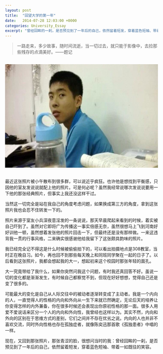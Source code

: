 ```yaml
---
layout: post
title:  "回望大学的第一年"
date:   2014-07-28 12:03:00 +0000
categories: University_Essay
excerpt: "曾经回眸的一刹，是否预见到了一年后的自己，依然留着短发，穿着蓝色短袖、带着一如既往的笑容"
---
```


<div>
<blockquote class="quote-style">
一路走来，多少故事，随时间流逝，当一切过去，就只能于影像中，去捡那些残存的点滴美好。——题记
</blockquote>
<br>
</div>

<div align='center'>
<img height="340" src="/assets/img/University_Essay/me.jpg"><br>
<br>
</div>

最近这张照片被小午散布到很多群，可以说近乎疯狂。也许他是想找到平衡感，只因他的室友发说说就配上他的照片。可是何必呢？虽然我经常说哪次发说说要用一下他的那张经典照片，但事实上我还没这样干过。

当然这一切完全是站在我自己的角度考虑问题，如果换成第三方的角度，拿到这张照片我也会忍不住转发一下的。

照片来源于室友小兵深夜意淫发的一条说说，那天早晨爬起来看到的时候，着实被自己吓到了。虽然对它即将广为传播这一事实倍感无奈，虽然很想马上飞到河南好好训他一顿，虽然想着发张他的照片回击一下，但最终还是没有那样做。一来这违背我一贯的行事风格，二来确实很感谢他给我留下了这张颇具韵味的照片。

我已经完全记不得这是什么时候被偷偷拍下的，可以看出拍摄地点是308教室，当时正在晚自习。如今，再也回不到那些每天晚上和同班同学聚在一起的日子了。以后看到这张照片，我都会想起我的大一，想起初来这个校园时那张年轻的面孔。

大一究竟带给了我什么，如果你突然问我这个问题，有时我还真回答不好。虽说一切的变化都是渐渐发生，有时候自己都察觉不到，但现在好好想想，觉得自己还是变了很多的。

可能最大的变化是自己从人际交往中的被动者逐渐转变成了主动者。我是一个内向的人，一直觉得人的性格的内向和外向从一生下来就已然确定，无论后天的培养让你变得怎样的内外兼备，你在很多时候还会表现出你原初性格的那一面。很多人用爱不爱说话来区分一个人的内向和外向性，我曾经也这样以为。其实不然，内向和外向的区别在于思维方式的差别，它们之间并不存在优劣之说。内向的人也并非不喜欢交流，同时外向性格也存在孤独症者，就像陈奕迅那首歌《孤独患者》中唱的一样。

现在，又回到那张照片，那张青涩的脸，很想问当时的我：曾经回眸的一刹，是否预见到了一年后的自己，依然留着短发，穿着蓝色短袖、带着一如既往的笑容。